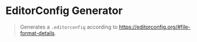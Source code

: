 # EditorConfig Generator

> Generates a `.editorconfig` according to https://editorconfig.org/#file-format-details.
